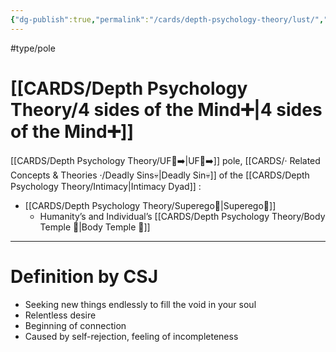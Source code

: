 ```yaml
---
{"dg-publish":true,"permalink":"/cards/depth-psychology-theory/lust/","created":"2022-12-31T17:35:54.658+01:00","updated":"2023-05-04T17:48:53.500+02:00"}
---
```


#type/pole 

# [[CARDS/Depth Psychology Theory/4 sides of the Mind➕\|4 sides of the Mind➕]]
[[CARDS/Depth Psychology Theory/UF👤➡️\|UF👤➡️]] pole, [[CARDS/· Related Concepts & Theories ·/Deadly Sins💀\|Deadly Sin💀]] of the [[CARDS/Depth Psychology Theory/Intimacy\|Intimacy Dyad]] :
- [[CARDS/Depth Psychology Theory/Superego👹\|Superego👹]] 
	- Humanity’s and Individual’s [[CARDS/Depth Psychology Theory/Body Temple 🌳\|Body Temple 🌳]] 
---
# Definition by CSJ
- Seeking new things endlessly to fill the void in your soul 
- Relentless desire 
- Beginning of connection 
- Caused by self-rejection, feeling of incompleteness 